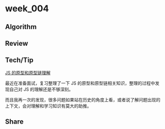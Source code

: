 # week_004

## Algorithm

## Review

## Tech/Tip

[JS 的原型和原型链理解](https://cq036pgwqz.feishu.cn/docs/doccnrv7NAkvZofdlMr03ufQj8b)

最近在准备面试，复习整理了一下 JS 的原型和原型链相关知识，整理的过程中发现自己对 JS 的理解还是不够深刻。

而且我再一次的发现，很多问题如果站在历史的角度上看，或者说了解问题出现的上下文，会对理解和学习知识有莫大的助推。

## Share
